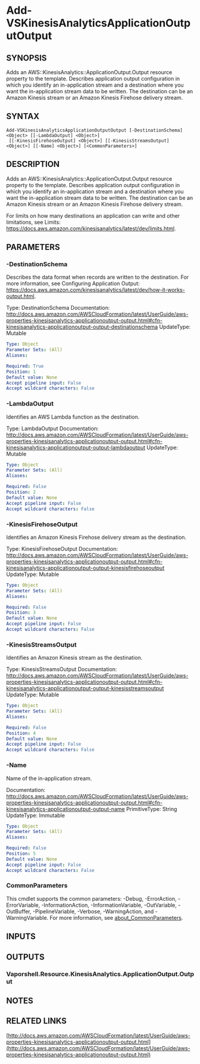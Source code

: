 # Add-VSKinesisAnalyticsApplicationOutputOutput

## SYNOPSIS
Adds an AWS::KinesisAnalytics::ApplicationOutput.Output resource property to the template.
Describes application output configuration in which you identify an in-application stream and a destination where you want the in-application stream data to be written.
The destination can be an Amazon Kinesis stream or an Amazon Kinesis Firehose delivery stream.

## SYNTAX

```
Add-VSKinesisAnalyticsApplicationOutputOutput [-DestinationSchema] <Object> [[-LambdaOutput] <Object>]
 [[-KinesisFirehoseOutput] <Object>] [[-KinesisStreamsOutput] <Object>] [[-Name] <Object>] [<CommonParameters>]
```

## DESCRIPTION
Adds an AWS::KinesisAnalytics::ApplicationOutput.Output resource property to the template.
Describes application output configuration in which you identify an in-application stream and a destination where you want the in-application stream data to be written.
The destination can be an Amazon Kinesis stream or an Amazon Kinesis Firehose delivery stream.

For limits on how many destinations an application can write and other limitations, see Limits: https://docs.aws.amazon.com/kinesisanalytics/latest/dev/limits.html.

## PARAMETERS

### -DestinationSchema
Describes the data format when records are written to the destination.
For more information, see Configuring Application Output: https://docs.aws.amazon.com/kinesisanalytics/latest/dev/how-it-works-output.html.

Type: DestinationSchema
Documentation: http://docs.aws.amazon.com/AWSCloudFormation/latest/UserGuide/aws-properties-kinesisanalytics-applicationoutput-output.html#cfn-kinesisanalytics-applicationoutput-output-destinationschema
UpdateType: Mutable

```yaml
Type: Object
Parameter Sets: (All)
Aliases:

Required: True
Position: 1
Default value: None
Accept pipeline input: False
Accept wildcard characters: False
```

### -LambdaOutput
Identifies an AWS Lambda function as the destination.

Type: LambdaOutput
Documentation: http://docs.aws.amazon.com/AWSCloudFormation/latest/UserGuide/aws-properties-kinesisanalytics-applicationoutput-output.html#cfn-kinesisanalytics-applicationoutput-output-lambdaoutput
UpdateType: Mutable

```yaml
Type: Object
Parameter Sets: (All)
Aliases:

Required: False
Position: 2
Default value: None
Accept pipeline input: False
Accept wildcard characters: False
```

### -KinesisFirehoseOutput
Identifies an Amazon Kinesis Firehose delivery stream as the destination.

Type: KinesisFirehoseOutput
Documentation: http://docs.aws.amazon.com/AWSCloudFormation/latest/UserGuide/aws-properties-kinesisanalytics-applicationoutput-output.html#cfn-kinesisanalytics-applicationoutput-output-kinesisfirehoseoutput
UpdateType: Mutable

```yaml
Type: Object
Parameter Sets: (All)
Aliases:

Required: False
Position: 3
Default value: None
Accept pipeline input: False
Accept wildcard characters: False
```

### -KinesisStreamsOutput
Identifies an Amazon Kinesis stream as the destination.

Type: KinesisStreamsOutput
Documentation: http://docs.aws.amazon.com/AWSCloudFormation/latest/UserGuide/aws-properties-kinesisanalytics-applicationoutput-output.html#cfn-kinesisanalytics-applicationoutput-output-kinesisstreamsoutput
UpdateType: Mutable

```yaml
Type: Object
Parameter Sets: (All)
Aliases:

Required: False
Position: 4
Default value: None
Accept pipeline input: False
Accept wildcard characters: False
```

### -Name
Name of the in-application stream.

Documentation: http://docs.aws.amazon.com/AWSCloudFormation/latest/UserGuide/aws-properties-kinesisanalytics-applicationoutput-output.html#cfn-kinesisanalytics-applicationoutput-output-name
PrimitiveType: String
UpdateType: Immutable

```yaml
Type: Object
Parameter Sets: (All)
Aliases:

Required: False
Position: 5
Default value: None
Accept pipeline input: False
Accept wildcard characters: False
```

### CommonParameters
This cmdlet supports the common parameters: -Debug, -ErrorAction, -ErrorVariable, -InformationAction, -InformationVariable, -OutVariable, -OutBuffer, -PipelineVariable, -Verbose, -WarningAction, and -WarningVariable. For more information, see [about_CommonParameters](http://go.microsoft.com/fwlink/?LinkID=113216).

## INPUTS

## OUTPUTS

### Vaporshell.Resource.KinesisAnalytics.ApplicationOutput.Output
## NOTES

## RELATED LINKS

[http://docs.aws.amazon.com/AWSCloudFormation/latest/UserGuide/aws-properties-kinesisanalytics-applicationoutput-output.html](http://docs.aws.amazon.com/AWSCloudFormation/latest/UserGuide/aws-properties-kinesisanalytics-applicationoutput-output.html)

